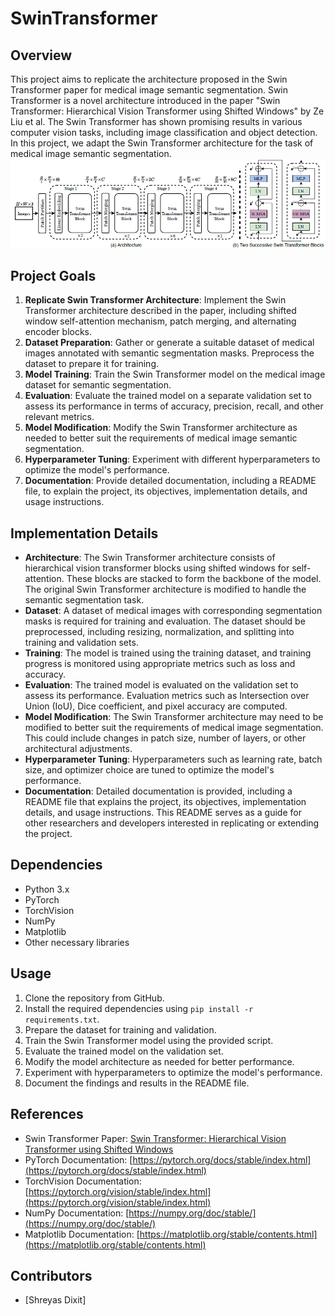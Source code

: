 # SwinTransformer

## Overview
This project aims to replicate the architecture proposed in the Swin Transformer paper for medical image semantic segmentation. Swin Transformer is a novel architecture introduced in the paper "Swin Transformer: Hierarchical Vision Transformer using Shifted Windows" by Ze Liu et al. The Swin Transformer has shown promising results in various computer vision tasks, including image classification and object detection. In this project, we adapt the Swin Transformer architecture for the task of medical image semantic segmentation.
![alt text](image.png)

## Project Goals
1. **Replicate Swin Transformer Architecture**: Implement the Swin Transformer architecture described in the paper, including shifted window self-attention mechanism, patch merging, and alternating encoder blocks.
2. **Dataset Preparation**: Gather or generate a suitable dataset of medical images annotated with semantic segmentation masks. Preprocess the dataset to prepare it for training.
3. **Model Training**: Train the Swin Transformer model on the medical image dataset for semantic segmentation.
4. **Evaluation**: Evaluate the trained model on a separate validation set to assess its performance in terms of accuracy, precision, recall, and other relevant metrics.
5. **Model Modification**: Modify the Swin Transformer architecture as needed to better suit the requirements of medical image semantic segmentation.
6. **Hyperparameter Tuning**: Experiment with different hyperparameters to optimize the model's performance.
7. **Documentation**: Provide detailed documentation, including a README file, to explain the project, its objectives, implementation details, and usage instructions.

## Implementation Details
- **Architecture**: The Swin Transformer architecture consists of hierarchical vision transformer blocks using shifted windows for self-attention. These blocks are stacked to form the backbone of the model. The original Swin Transformer architecture is modified to handle the semantic segmentation task.
- **Dataset**: A dataset of medical images with corresponding segmentation masks is required for training and evaluation. The dataset should be preprocessed, including resizing, normalization, and splitting into training and validation sets.
- **Training**: The model is trained using the training dataset, and training progress is monitored using appropriate metrics such as loss and accuracy.
- **Evaluation**: The trained model is evaluated on the validation set to assess its performance. Evaluation metrics such as Intersection over Union (IoU), Dice coefficient, and pixel accuracy are computed.
- **Model Modification**: The Swin Transformer architecture may need to be modified to better suit the requirements of medical image segmentation. This could include changes in patch size, number of layers, or other architectural adjustments.
- **Hyperparameter Tuning**: Hyperparameters such as learning rate, batch size, and optimizer choice are tuned to optimize the model's performance.
- **Documentation**: Detailed documentation is provided, including a README file that explains the project, its objectives, implementation details, and usage instructions. This README serves as a guide for other researchers and developers interested in replicating or extending the project.

## Dependencies
- Python 3.x
- PyTorch
- TorchVision
- NumPy
- Matplotlib
- Other necessary libraries

## Usage
1. Clone the repository from GitHub.
2. Install the required dependencies using `pip install -r requirements.txt`.
3. Prepare the dataset for training and validation.
4. Train the Swin Transformer model using the provided script.
5. Evaluate the trained model on the validation set.
6. Modify the model architecture as needed for better performance.
7. Experiment with hyperparameters to optimize the model's performance.
8. Document the findings and results in the README file.

## References
- Swin Transformer Paper: [Swin Transformer: Hierarchical Vision Transformer using Shifted Windows](https://arxiv.org/abs/2103.14030)
- PyTorch Documentation: [https://pytorch.org/docs/stable/index.html](https://pytorch.org/docs/stable/index.html)
- TorchVision Documentation: [https://pytorch.org/vision/stable/index.html](https://pytorch.org/vision/stable/index.html)
- NumPy Documentation: [https://numpy.org/doc/stable/](https://numpy.org/doc/stable/)
- Matplotlib Documentation: [https://matplotlib.org/stable/contents.html](https://matplotlib.org/stable/contents.html)

## Contributors
- [Shreyas Dixit]

